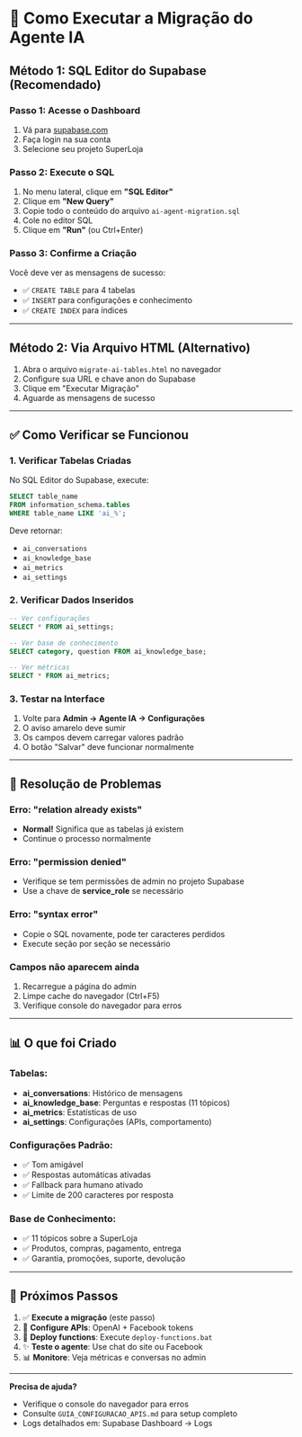 # 🚀 Como Executar a Migração do Agente IA

## Método 1: SQL Editor do Supabase (Recomendado)

### Passo 1: Acesse o Dashboard
1. Vá para [supabase.com](https://supabase.com)
2. Faça login na sua conta
3. Selecione seu projeto SuperLoja

### Passo 2: Execute o SQL
1. No menu lateral, clique em **"SQL Editor"**
2. Clique em **"New Query"**
3. Copie todo o conteúdo do arquivo `ai-agent-migration.sql`
4. Cole no editor SQL
5. Clique em **"Run"** (ou Ctrl+Enter)

### Passo 3: Confirme a Criação
Você deve ver as mensagens de sucesso:
- ✅ `CREATE TABLE` para 4 tabelas
- ✅ `INSERT` para configurações e conhecimento
- ✅ `CREATE INDEX` para índices

---

## Método 2: Via Arquivo HTML (Alternativo)

1. Abra o arquivo `migrate-ai-tables.html` no navegador
2. Configure sua URL e chave anon do Supabase
3. Clique em "Executar Migração"
4. Aguarde as mensagens de sucesso

---

## ✅ Como Verificar se Funcionou

### 1. Verificar Tabelas Criadas
No SQL Editor do Supabase, execute:
```sql
SELECT table_name 
FROM information_schema.tables 
WHERE table_name LIKE 'ai_%';
```

Deve retornar:
- `ai_conversations`
- `ai_knowledge_base` 
- `ai_metrics`
- `ai_settings`

### 2. Verificar Dados Inseridos
```sql
-- Ver configurações
SELECT * FROM ai_settings;

-- Ver base de conhecimento  
SELECT category, question FROM ai_knowledge_base;

-- Ver métricas
SELECT * FROM ai_metrics;
```

### 3. Testar na Interface
1. Volte para **Admin → Agente IA → Configurações**
2. O aviso amarelo deve sumir
3. Os campos devem carregar valores padrão
4. O botão "Salvar" deve funcionar normalmente

---

## 🔧 Resolução de Problemas

### Erro: "relation already exists"
- **Normal!** Significa que as tabelas já existem
- Continue o processo normalmente

### Erro: "permission denied" 
- Verifique se tem permissões de admin no projeto Supabase
- Use a chave de **service_role** se necessário

### Erro: "syntax error"
- Copie o SQL novamente, pode ter caracteres perdidos
- Execute seção por seção se necessário

### Campos não aparecem ainda
1. Recarregue a página do admin
2. Limpe cache do navegador (Ctrl+F5)
3. Verifique console do navegador para erros

---

## 📊 O que foi Criado

### Tabelas:
- **ai_conversations**: Histórico de mensagens
- **ai_knowledge_base**: Perguntas e respostas (11 tópicos)
- **ai_metrics**: Estatísticas de uso
- **ai_settings**: Configurações (APIs, comportamento)

### Configurações Padrão:
- ✅ Tom amigável 
- ✅ Respostas automáticas ativadas
- ✅ Fallback para humano ativado
- ✅ Limite de 200 caracteres por resposta

### Base de Conhecimento:
- ✅ 11 tópicos sobre a SuperLoja
- ✅ Produtos, compras, pagamento, entrega
- ✅ Garantia, promoções, suporte, devolução

---

## 🎯 Próximos Passos

1. ✅ **Execute a migração** (este passo)
2. 🔑 **Configure APIs**: OpenAI + Facebook tokens
3. 🚀 **Deploy functions**: Execute `deploy-functions.bat`
4. ✨ **Teste o agente**: Use chat do site ou Facebook
5. 📊 **Monitore**: Veja métricas e conversas no admin

---

**Precisa de ajuda?** 
- Verifique o console do navegador para erros
- Consulte `GUIA_CONFIGURACAO_APIS.md` para setup completo
- Logs detalhados em: Supabase Dashboard → Logs
